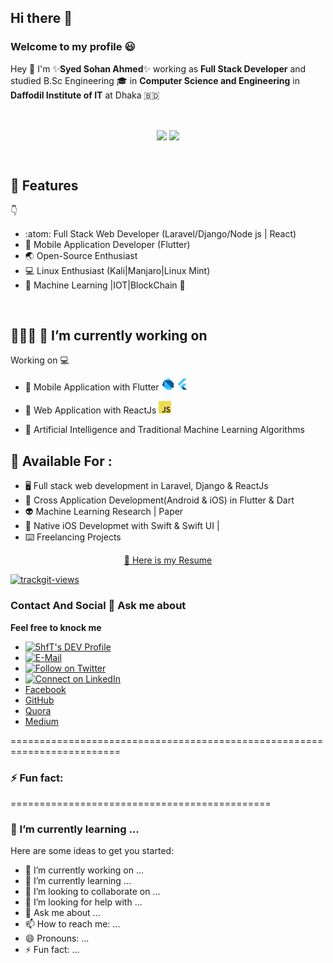 ## Hi there 👋
### Welcome to my profile :smiley: 
Hey :wave: I'm ✨**Syed Sohan Ahmed**✨ working as  **Full Stack Developer** and studied B.Sc Engineering :mortar_board: in **Computer Science and Engineering** in **Daffodil Institute of IT** at Dhaka :bangladesh:


<br>

<p align='center'>
<img align='center' src="https://github-readme-stats.vercel.app/api?username=syedsohanahmed&show_icons=true&icon_color=118c4e&title_color=118c4e">
 
 <img align='center' src = "https://github-readme-stats.vercel.app/api/top-langs/?username=syedsohanahmed&hide_border=true&bg_color=30,3678d6,904e95&title_color=fff&text_color=fff&layout=compact">

 <p/>
 
<br>



## 🌟 Features 
 :point_down:
- :atom: Full Stack Web Developer (Laravel/Django/Node js | React)
- :iphone: Mobile Application Developer (Flutter)
- 🌏 Open-Source Enthusiast
- :computer: Linux Enthusiast (Kali|Manjaro|Linux Mint)
- 👾 Machine Learning |IOT|BlockChain 👀 
<br>

## 🏃🏽‍♂️  🔭 I’m currently working on 

Working on 💻

- 📱 Mobile Application with Flutter <code><img height="20" src="https://raw.githubusercontent.com/github/explore/80688e429a7d4ef2fca1e82350fe8e3517d3494d/topics/dart/dart.png"></code>
<code><img height="20" src="https://raw.githubusercontent.com/github/explore/cebd63002168a05a6a642f309227eefeccd92950/topics/flutter/flutter.png"></code>

- 📝 Web Application with ReactJs <code><img height="20" src="https://raw.githubusercontent.com/github/explore/80688e429a7d4ef2fca1e82350fe8e3517d3494d/topics/javascript/javascript.png"></code>

- 🤖  Artificial Intelligence and Traditional Machine Learning Algorithms

## 🤝 Available For : 

- 🖥️ Full stack web development in Laravel, Django & ReactJs  
- 📱 Cross Application Development(Android & iOS) in Flutter & Dart 
- 👽 Machine Learning Research | Paper 
- 🤞 Native iOS Developmet with Swift & Swift UI |
- ⌨️ Freelancing Projects 

<p align='center'>
 <a href = "" > 🧠 Here is my Resume </a> 
<p/>


<a href="https://trackgit.com">
<img src="https://sfy.cx/u/pkg" alt="trackgit-views" />
</a>

### Contact And Social 💬 Ask me about

**Feel free to knock me**  
- <a href="https://dev.to/syedsohanahmed"><img src="https://d2fltix0v2e0sb.cloudfront.net/dev-badge.svg" alt="5hfT's DEV Profile" height="30" width="30"></a>
- [![E-Mail](https://img.shields.io/badge/--email?label=E-mail&logo=microsoft-outlook&style=social)](mailto:sohanahmed005@gmail.com)
- [![Follow on Twitter](https://img.shields.io/badge/--twitter?label=Twitter&logo=Twitter&style=social)](https://twitter.com/syedsohanahmed)
- [![Connect on LinkedIn](https://img.shields.io/badge/--linkedin?label=LinkedIn&logo=LinkedIn&style=social)](https://www.linkedin.com/in/syedsohanahmed)
- [Facebook](https://www.facebook.com/syedsohanahmed/) 
- [GitHub](https://github.com/syedsohanahmed/) 
- [Quora](https://www.quora.com/profile/syedsohanahmed/) 
- [Medium](https://medium.com/@syedsohanahmed/)



=========================================================================


### ⚡ Fun fact:





=============================================
<br>
### 🌱 I’m currently learning ...






Here are some ideas to get you started:

- 🔭 I’m currently working on ...
- 🌱 I’m currently learning ...
- 👯 I’m looking to collaborate on ...
- 🤔 I’m looking for help with ...
- 💬 Ask me about ...
- 📫 How to reach me: ...
- 😄 Pronouns: ...
- ⚡ Fun fact: ...

